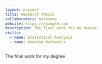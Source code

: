 ```yaml
---
layout: project
title: Research Thesis
collaborators: matmanna
website: https://example.com
description: The final work for my degree
skills:
  - name: Statistical Analysis
  - name: Quantum Mechanics
---
```


The final work for my degree

